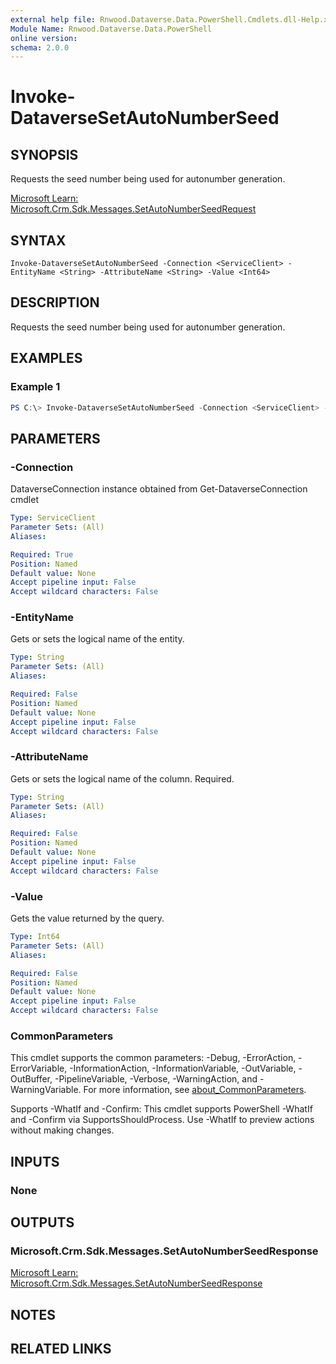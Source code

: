 ```yaml
---
external help file: Rnwood.Dataverse.Data.PowerShell.Cmdlets.dll-Help.xml
Module Name: Rnwood.Dataverse.Data.PowerShell
online version:
schema: 2.0.0
---
```


# Invoke-DataverseSetAutoNumberSeed

## SYNOPSIS
Requests the seed number being used for autonumber generation.

[Microsoft Learn: Microsoft.Crm.Sdk.Messages.SetAutoNumberSeedRequest](https://learn.microsoft.com/dotnet/api/Microsoft.Crm.Sdk.Messages.SetAutoNumberSeedRequest)

## SYNTAX

```
Invoke-DataverseSetAutoNumberSeed -Connection <ServiceClient> -EntityName <String> -AttributeName <String> -Value <Int64>
```

## DESCRIPTION
Requests the seed number being used for autonumber generation.

## EXAMPLES

### Example 1
```powershell
PS C:\> Invoke-DataverseSetAutoNumberSeed -Connection <ServiceClient> -EntityName <String> -AttributeName <String> -Value <Int64>
```

## PARAMETERS

### -Connection
DataverseConnection instance obtained from Get-DataverseConnection cmdlet

```yaml
Type: ServiceClient
Parameter Sets: (All)
Aliases:

Required: True
Position: Named
Default value: None
Accept pipeline input: False
Accept wildcard characters: False
```

### -EntityName
Gets or sets the logical name of the entity.

```yaml
Type: String
Parameter Sets: (All)
Aliases:

Required: False
Position: Named
Default value: None
Accept pipeline input: False
Accept wildcard characters: False
```

### -AttributeName
Gets or sets the logical name of the column. Required.

```yaml
Type: String
Parameter Sets: (All)
Aliases:

Required: False
Position: Named
Default value: None
Accept pipeline input: False
Accept wildcard characters: False
```

### -Value
Gets the value returned by the query.

```yaml
Type: Int64
Parameter Sets: (All)
Aliases:

Required: False
Position: Named
Default value: None
Accept pipeline input: False
Accept wildcard characters: False
```

### CommonParameters
This cmdlet supports the common parameters: -Debug, -ErrorAction, -ErrorVariable, -InformationAction, -InformationVariable, -OutVariable, -OutBuffer, -PipelineVariable, -Verbose, -WarningAction, and -WarningVariable. For more information, see [about_CommonParameters](http://go.microsoft.com/fwlink/?LinkID=113216).

Supports -WhatIf and -Confirm: This cmdlet supports PowerShell -WhatIf and -Confirm via SupportsShouldProcess. Use -WhatIf to preview actions without making changes.

## INPUTS

### None
## OUTPUTS

### Microsoft.Crm.Sdk.Messages.SetAutoNumberSeedResponse
[Microsoft Learn: Microsoft.Crm.Sdk.Messages.SetAutoNumberSeedResponse](https://learn.microsoft.com/dotnet/api/Microsoft.Crm.Sdk.Messages.SetAutoNumberSeedResponse)
## NOTES

## RELATED LINKS
